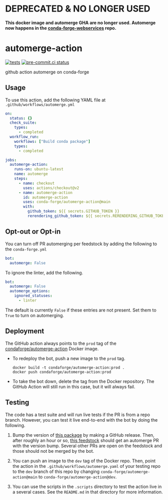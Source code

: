 # DEPRECATED & NO LONGER USED
**This docker image and automerge GHA are no longer used. Automerge now happens in the [conda-forge-webservices](https://github.com/conda-forge/conda-forge-webservices) repo.**

# automerge-action
[![tests](https://github.com/conda-forge/automerge-action/actions/workflows/tests.yml/badge.svg)](https://github.com/conda-forge/automerge-action/actions/workflows/tests.yml) [![pre-commit.ci status](https://results.pre-commit.ci/badge/github/conda-forge/automerge-action/main.svg)](https://results.pre-commit.ci/latest/github/conda-forge/automerge-action/main)

github action automerge on conda-forge

## Usage

To use this action, add the following YAML file at `.github/workflows/automerge.yml`

```yaml
on:
  status: {}
  check_suite:
    types:
      - completed
  workflow_run:
    workflows: ["Build conda package"]
    types:
      - completed

jobs:
  automerge-action:
    runs-on: ubuntu-latest
    name: automerge
    steps:
      - name: checkout
        uses: actions/checkout@v2
      - name: automerge-action
        id: automerge-action
        uses: conda-forge/automerge-action@main
        with:
          github_token: ${{ secrets.GITHUB_TOKEN }}
          rerendering_github_token: ${{ secrets.RERENDERING_GITHUB_TOKEN }}
```

## Opt-out or Opt-in

You can turn off PR automerging per feedstock by adding the following to the
`conda-forge.yml`

```yaml
bot:
  automerge: False
```

To ignore the linter, add the following.

```yaml
bot:
  automerge: False
  automerge_options:
    ignored_statuses:
      - linter
```

The default is currently `False` if these entries are not present. Set them to `True`
to turn on automerging.

## Deployment

The GitHub action always points to the `prod` tag of the
[condaforge/automerge-action](https://hub.docker.com/repository/docker/condaforge/automerge-action)
Docker image.

 - To redeploy the bot, push a new image to the `prod` tag.

   ```
   docker build -t condaforge/automerge-action:prod .
   docker push condaforge/automerge-action:prod
   ```

 - To take the bot down, delete the tag from the Docker repository. The GitHub Action
   will still run in this case, but it will always fail.

## Testing

The code has a test suite and will run live tests if the PR is from a repo branch.
However, you can test it live end-to-end with the bot by doing the following.

1. Bump the version of [this package](https://github.com/regro/cf-autotick-bot-test-package)
   by making a GitHub release. Then, after roughly an hour or so,
   [this feedstock](https://github.com/conda-forge/cf-autotick-bot-test-package-feedstock)
   should get an automerge PR with the version bump. Several other PRs are open on the feedstock and those
   should not be merged by the bot.

2. You can push an image to the `dev` tag of the Docker repo. Then, point the action in
   the `.github/workflows/automerge.yaml` of your testing repo to the `dev` branch of
   this repo by changing `conda-forge/automerge-action@main` to `conda-forge/automerge-action@dev`.

3. You can use the scripts in the `.scripts` directory to test the action live in a several cases.
   See the `README.md` in that directory for more information.
